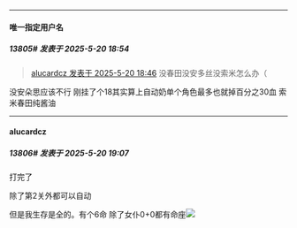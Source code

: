 ﻿
*****

####  唯一指定用户名  
##### 13805#       发表于 2025-5-20 18:54

<blockquote><a href="httphttps://stage1st.com/2b/forum.php?mod=redirect&amp;goto=findpost&amp;pid=67833751&amp;ptid=2171134" target="_blank">alucardcz 发表于 2025-5-20 18:46</a>
没春田没安多丝没索米怎么办（</blockquote>
没安朵思应该不行 刚挂了个18其实算上自动奶单个角色最多也就掉百分之30血 索米春田纯酱油


*****

####  alucardcz  
##### 13806#       发表于 2025-5-20 19:07

打完了

除了第2关外都可以自动

但是我生存是全的。有个6命 除了女仆0+0都有命座<img src="https://static.stage1st.com/image/smiley/face2017/233.png" referrerpolicy="no-referrer">


